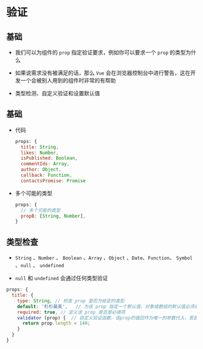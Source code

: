 # 验证

## 基础

  - 我们可以为组件的 `prop` 指定验证要求，例如你可以要求一个 `prop` 的类型为什么

  - 如果说需求没有被满足的话，那么 `Vue` 会在浏览器控制台中进行警告，这在开发一个会被别人用到的组件时非常的有帮助

  - 类型检测、自定义验证和设置默认值

## 基础

  - 代码

    ```js
    props: {
      title: String,
      likes: Number,
      isPublished: Boolean,
      commentIds: Array,
      author: Object,
      callback: Function,
      contactsPromise: Promise
    ```

  - 多个可能的类型

    ```js
    props: {
      // 多个可能的类型
      propB: [String, Number],
    }
    ```

## 类型检查

  - `String` 、`Number` 、 `Boolean` 、`Array` 、`Object` 、`Date`、`Function`、 `Symbol` 、`null` 、 `undefined`

  - `null` 和 `undefined` 会通过任何类型验证

```js
props: {
  title: {
    type: String, // 检查 prop 是否为给定的类型
    default: '杉杉最美',   // 为该 prop 指定一个默认值，对象或数组的默认值必须从一个工厂函数返回，如：default () { return {a: 1, b: 10} },
    required: true, // 定义该 prop 是否是必填项
    validator (prop) {  // 自定义验证函数，该prop的值回作为唯一的参数代入，若函数返回一个falsy的值，那么就代表验证失败
      return prop.length < 140;
    }
  }
}
```
